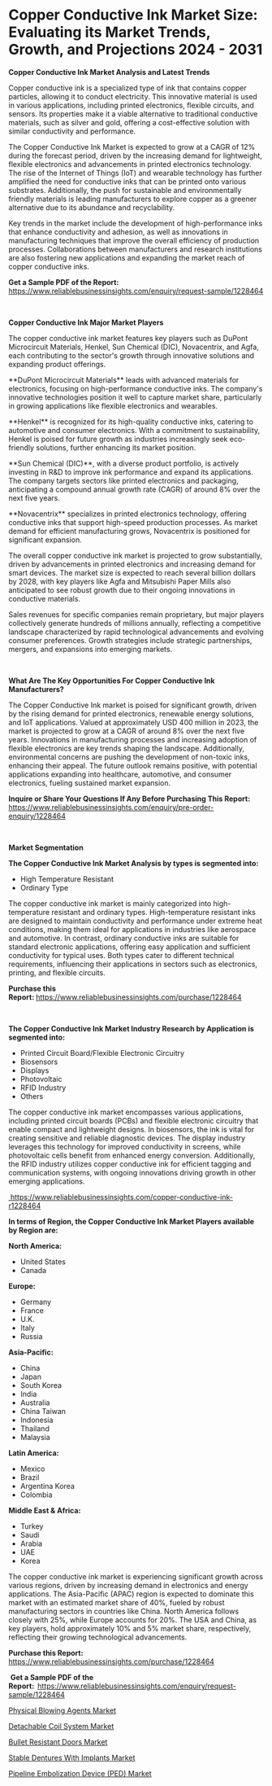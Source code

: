 <p><h1>Copper Conductive Ink Market Size: Evaluating its Market Trends, Growth, and Projections 2024 - 2031</h1></p><p><strong>Copper Conductive Ink Market Analysis and Latest Trends</strong></p>
<p><p>Copper conductive ink is a specialized type of ink that contains copper particles, allowing it to conduct electricity. This innovative material is used in various applications, including printed electronics, flexible circuits, and sensors. Its properties make it a viable alternative to traditional conductive materials, such as silver and gold, offering a cost-effective solution with similar conductivity and performance.</p><p>The Copper Conductive Ink Market is expected to grow at a CAGR of 12% during the forecast period, driven by the increasing demand for lightweight, flexible electronics and advancements in printed electronics technology. The rise of the Internet of Things (IoT) and wearable technology has further amplified the need for conductive inks that can be printed onto various substrates. Additionally, the push for sustainable and environmentally friendly materials is leading manufacturers to explore copper as a greener alternative due to its abundance and recyclability.</p><p>Key trends in the market include the development of high-performance inks that enhance conductivity and adhesion, as well as innovations in manufacturing techniques that improve the overall efficiency of production processes. Collaborations between manufacturers and research institutions are also fostering new applications and expanding the market reach of copper conductive inks.</p></p>
<p><strong>Get a Sample PDF of the Report:&nbsp;</strong> <a href="https://www.reliablebusinessinsights.com/enquiry/request-sample/1228464?utm_campaign=62&utm_medium=2&utm_source=Github&utm_content=ia&utm_term=10112024&utm_id=copper-conductive-ink">https://www.reliablebusinessinsights.com/enquiry/request-sample/1228464</a></p>
<p>&nbsp;</p>
<p><strong>Copper Conductive Ink Major Market Players</strong></p>
<p><p>The copper conductive ink market features key players such as DuPont Microcircuit Materials, Henkel, Sun Chemical (DIC), Novacentrix, and Agfa, each contributing to the sector's growth through innovative solutions and expanding product offerings.</p><p>**DuPont Microcircuit Materials** leads with advanced materials for electronics, focusing on high-performance conductive inks. The company's innovative technologies position it well to capture market share, particularly in growing applications like flexible electronics and wearables.</p><p>**Henkel** is recognized for its high-quality conductive inks, catering to automotive and consumer electronics. With a commitment to sustainability, Henkel is poised for future growth as industries increasingly seek eco-friendly solutions, further enhancing its market position.</p><p>**Sun Chemical (DIC)**, with a diverse product portfolio, is actively investing in R&D to improve ink performance and expand its applications. The company targets sectors like printed electronics and packaging, anticipating a compound annual growth rate (CAGR) of around 8% over the next five years.</p><p>**Novacentrix** specializes in printed electronics technology, offering conductive inks that support high-speed production processes. As market demand for efficient manufacturing grows, Novacentrix is positioned for significant expansion.</p><p>The overall copper conductive ink market is projected to grow substantially, driven by advancements in printed electronics and increasing demand for smart devices. The market size is expected to reach several billion dollars by 2028, with key players like Agfa and Mitsubishi Paper Mills also anticipated to see robust growth due to their ongoing innovations in conductive materials.</p><p>Sales revenues for specific companies remain proprietary, but major players collectively generate hundreds of millions annually, reflecting a competitive landscape characterized by rapid technological advancements and evolving consumer preferences. Growth strategies include strategic partnerships, mergers, and expansions into emerging markets.</p></p>
<p>&nbsp;</p>
<p><strong>What Are The Key Opportunities For Copper Conductive Ink Manufacturers?</strong></p>
<p><p>The Copper Conductive Ink market is poised for significant growth, driven by the rising demand for printed electronics, renewable energy solutions, and IoT applications. Valued at approximately USD 400 million in 2023, the market is projected to grow at a CAGR of around 8% over the next five years. Innovations in manufacturing processes and increasing adoption of flexible electronics are key trends shaping the landscape. Additionally, environmental concerns are pushing the development of non-toxic inks, enhancing their appeal. The future outlook remains positive, with potential applications expanding into healthcare, automotive, and consumer electronics, fueling sustained market expansion.</p></p>
<p><strong>Inquire or Share Your Questions If Any Before Purchasing This Report:</strong> <a href="https://www.reliablebusinessinsights.com/enquiry/pre-order-enquiry/1228464?utm_campaign=62&utm_medium=2&utm_source=Github&utm_content=ia&utm_term=10112024&utm_id=copper-conductive-ink">https://www.reliablebusinessinsights.com/enquiry/pre-order-enquiry/1228464</a></p>
<p>&nbsp;</p>
<p><strong>Market Segmentation</strong></p>
<p><strong>The Copper Conductive Ink Market Analysis by types is segmented into:</strong></p>
<p><ul><li>High Temperature Resistant</li><li>Ordinary Type</li></ul></p>
<p><p>The copper conductive ink market is mainly categorized into high-temperature resistant and ordinary types. High-temperature resistant inks are designed to maintain conductivity and performance under extreme heat conditions, making them ideal for applications in industries like aerospace and automotive. In contrast, ordinary conductive inks are suitable for standard electronic applications, offering easy application and sufficient conductivity for typical uses. Both types cater to different technical requirements, influencing their applications in sectors such as electronics, printing, and flexible circuits.</p></p>
<p><strong>Purchase this Report:&nbsp;</strong><a href="https://www.reliablebusinessinsights.com/purchase/1228464?utm_campaign=62&utm_medium=2&utm_source=Github&utm_content=ia&utm_term=10112024&utm_id=copper-conductive-ink">https://www.reliablebusinessinsights.com/purchase/1228464</a></p>
<p>&nbsp;</p>
<p><strong>The Copper Conductive Ink Market Industry Research by Application is segmented into:</strong></p>
<p><ul><li>Printed Circuit Board/Flexible Electronic Circuitry</li><li>Biosensors</li><li>Displays</li><li>Photovoltaic</li><li>RFID Industry</li><li>Others</li></ul></p>
<p><p>The copper conductive ink market encompasses various applications, including printed circuit boards (PCBs) and flexible electronic circuitry that enable compact and lightweight designs. In biosensors, the ink is vital for creating sensitive and reliable diagnostic devices. The display industry leverages this technology for improved conductivity in screens, while photovoltaic cells benefit from enhanced energy conversion. Additionally, the RFID industry utilizes copper conductive ink for efficient tagging and communication systems, with ongoing innovations driving growth in other emerging applications.</p></p>
<p><a href="https://www.reliablebusinessinsights.com/copper-conductive-ink-r1228464?utm_campaign=62&utm_medium=2&utm_source=Github&utm_content=ia&utm_term=10112024&utm_id=copper-conductive-ink">&nbsp;https://www.reliablebusinessinsights.com/copper-conductive-ink-r1228464</a></p>
<p><strong>In terms of Region, the Copper Conductive Ink Market Players available by Region are:</strong></p>
<p>
    <p> <strong> North America: </strong>
        <ul>
            <li>United States</li>
            <li>Canada</li>
        </ul>
        </p> 
    <p> <strong> Europe: </strong>
        <ul>
            <li>Germany</li>
            <li>France</li>
            <li>U.K.</li>
            <li>Italy</li>
            <li>Russia</li>
        </ul>
        </p> 
    <p> <strong> Asia-Pacific: </strong>
        <ul>
            <li>China</li>
            <li>Japan</li>
            <li>South Korea</li>
            <li>India</li>
            <li>Australia</li>
            <li>China Taiwan</li>
            <li>Indonesia</li>
            <li>Thailand</li>
            <li>Malaysia</li>
        </ul>
        </p> 
    <p> <strong> Latin America: </strong>
        <ul>
            <li>Mexico</li>
            <li>Brazil</li>
            <li>Argentina Korea</li>
            <li>Colombia</li>
        </ul>
        </p> 
    <p> <strong> Middle East & Africa: </strong>
        <ul>
            <li>Turkey</li>
            <li>Saudi</li>
            <li>Arabia</li>
            <li>UAE</li>
            <li>Korea</li>
        </ul>
    </p>
    </p>
<p><p>The copper conductive ink market is experiencing significant growth across various regions, driven by increasing demand in electronics and energy applications. The Asia-Pacific (APAC) region is expected to dominate this market with an estimated market share of 40%, fueled by robust manufacturing sectors in countries like China. North America follows closely with 25%, while Europe accounts for 20%. The USA and China, as key players, hold approximately 10% and 5% market share, respectively, reflecting their growing technological advancements.</p></p>
<p><strong>Purchase this Report: </strong><a href="https://www.reliablebusinessinsights.com/purchase/1228464?utm_campaign=62&utm_medium=2&utm_source=Github&utm_content=ia&utm_term=10112024&utm_id=copper-conductive-ink">https://www.reliablebusinessinsights.com/purchase/1228464</a></p>
<p>&nbsp;<strong>Get a Sample PDF of the Report:&nbsp;&nbsp;</strong><a href="https://www.reliablebusinessinsights.com/enquiry/request-sample/1228464?utm_campaign=62&utm_medium=2&utm_source=Github&utm_content=ia&utm_term=10112024&utm_id=copper-conductive-ink">https://www.reliablebusinessinsights.com/enquiry/request-sample/1228464</a></p>
<p><strong></strong></p>
<p><p><a href="https://github.com/abbiewimld/Market-Research-Report-List-1/blob/main/physical-blowing-agents-market.md?utm_campaign=62&utm_medium=2&utm_source=Github&utm_content=ia&utm_term=10112024&utm_id=copper-conductive-ink">Physical Blowing Agents Market</a></p><p><a href="https://issuu.com/reportprime-2/docs/detachable-coil-system-market-size-_98d397c9b68db4?utm_campaign=62&utm_medium=2&utm_source=Github&utm_content=ia&utm_term=10112024&utm_id=copper-conductive-ink">Detachable Coil System Market</a></p><p><a href="https://www.linkedin.com/pulse/bullet-resistant-doors-market-outlook-complete-industry-analysis-cfsve?utm_campaign=62&utm_medium=2&utm_source=Github&utm_content=ia&utm_term=10112024&utm_id=copper-conductive-ink">Bullet Resistant Doors Market</a></p><p><a href="https://www.linkedin.com/pulse/driving-forces-global-stable-dentures-implants-market-74tke?utm_campaign=62&utm_medium=2&utm_source=Github&utm_content=ia&utm_term=10112024&utm_id=copper-conductive-ink">Stable Dentures With Implants Market</a></p><p><a href="https://issuu.com/reportprime-2/docs/pipeline-embolization-device-ped-ma_be61d0bcd77a0b?utm_campaign=62&utm_medium=2&utm_source=Github&utm_content=ia&utm_term=10112024&utm_id=copper-conductive-ink">Pipeline Embolization Device (PED) Market</a></p></p>